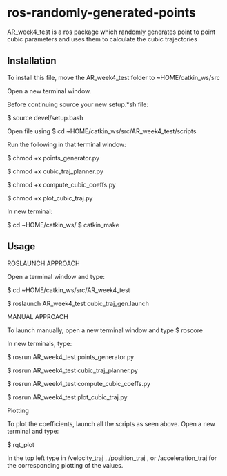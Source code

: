 # ros-randomly-generated-points

AR_week4_test is a ros package which randomly generates point to point cubic parameters and uses them to calculate the cubic trajectories

## Installation
To install this file, move the AR_week4_test folder to ~HOME/catkin_ws/src

Open a new terminal window. 

Before continuing source your new setup.*sh file:

$ source devel/setup.bash

Open file using $ cd ~HOME/catkin_ws/src/AR_week4_test/scripts

Run the following in that terminal window:

$ chmod +x points_generator.py

$ chmod +x cubic_traj_planner.py

$ chmod +x compute_cubic_coeffs.py

$ chmod +x plot_cubic_traj.py

In new terminal:

$ cd ~HOME/catkin_ws/
$ catkin_make

## Usage
ROSLAUNCH APPROACH

Open a terminal window and type:

$ cd ~HOME/catkin_ws/src/AR_week4_test

$ roslaunch AR_week4_test cubic_traj_gen.launch


MANUAL APPROACH

To launch manually, open a new terminal window and type $ roscore

In new terminals, type:

$ rosrun AR_week4_test points_generator.py

$ rosrun AR_week4_test cubic_traj_planner.py

$ rosrun AR_week4_test compute_cubic_coeffs.py

$ rosrun AR_week4_test plot_cubic_traj.py


Plotting

To plot the coefficients, launch all the scripts as seen above. Open a new terminal and type:

$ rqt_plot

In the top left type in /velocity_traj , /position_traj , or /acceleration_traj for the corresponding plotting of the values. 
